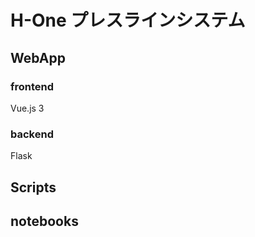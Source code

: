 # H-One プレスラインシステム
## WebApp
### frontend
Vue.js 3  

### backend
Flask  

## Scripts


## notebooks
